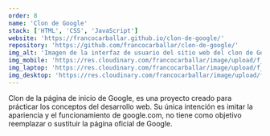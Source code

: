 ```yaml
---
order: 8
name: 'Clon de Google'
stack: ['HTML', 'CSS', 'JavaScript']
website: 'https://francocarballar.github.io/clon-de-google/'
repository: 'https://github.com/francocarballar/clon-de-google/'
img_alt: 'Imagen de la interfaz de usuario del sitio web del clon de Google'
img_mobile: 'https://res.cloudinary.com/francocarballar/image/upload/f_auto,q_auto/v1/portfolio/projects/clon-google/lcnbwealmy6po6govpqt'
img_laptop: 'https://res.cloudinary.com/francocarballar/image/upload/f_auto,q_auto/v1/portfolio/projects/clon-google/z6qnz3bxjjwvdajuexrg'
img_desktop: 'https://res.cloudinary.com/francocarballar/image/upload/f_auto,q_auto/v1/portfolio/projects/clon-google/blagwiqnc1o96idka1hm'
---
```


Clon de la página de inicio de Google, es una proyecto creado para prácticar los conceptos del desarrollo web. Su única intención es imitar la apariencia y el funcionamiento de google.com, no tiene como objetivo reemplazar o sustituir la página oficial de Google.
